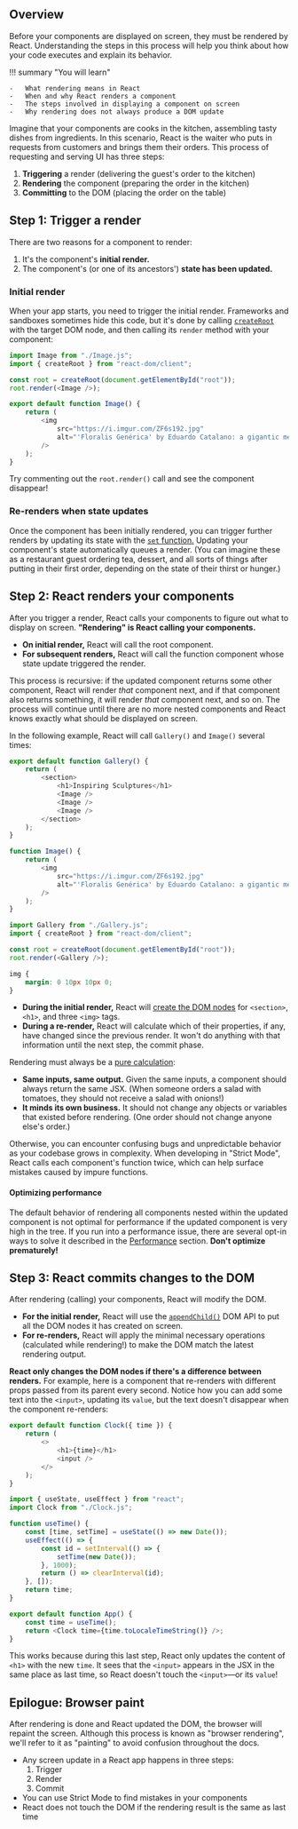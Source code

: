 ## Overview

<p class="intro" markdown>

Before your components are displayed on screen, they must be rendered by React. Understanding the steps in this process will help you think about how your code executes and explain its behavior.

</p>

!!! summary "You will learn"

    -   What rendering means in React
    -   When and why React renders a component
    -   The steps involved in displaying a component on screen
    -   Why rendering does not always produce a DOM update

Imagine that your components are cooks in the kitchen, assembling tasty dishes from ingredients. In this scenario, React is the waiter who puts in requests from customers and brings them their orders. This process of requesting and serving UI has three steps:

1. **Triggering** a render (delivering the guest's order to the kitchen)
2. **Rendering** the component (preparing the order in the kitchen)
3. **Committing** to the DOM (placing the order on the table)

<IllustrationBlock sequential>
  <Illustration caption="Trigger" alt="React as a server in a restaurant, fetching orders from the users and delivering them to the Component Kitchen." src="/images/docs/illustrations/i_render-and-commit1.png" />
  <Illustration caption="Render" alt="The Card Chef gives React a fresh Card component." src="/images/docs/illustrations/i_render-and-commit2.png" />
  <Illustration caption="Commit" alt="React delivers the Card to the user at their table." src="/images/docs/illustrations/i_render-and-commit3.png" />
</IllustrationBlock>

## Step 1: Trigger a render

There are two reasons for a component to render:

1. It's the component's **initial render.**
2. The component's (or one of its ancestors') **state has been updated.**

### Initial render

When your app starts, you need to trigger the initial render. Frameworks and sandboxes sometimes hide this code, but it's done by calling [`createRoot`](/reference/react-dom/client/createRoot) with the target DOM node, and then calling its `render` method with your component:

```js
import Image from "./Image.js";
import { createRoot } from "react-dom/client";

const root = createRoot(document.getElementById("root"));
root.render(<Image />);
```

```js
export default function Image() {
	return (
		<img
			src="https://i.imgur.com/ZF6s192.jpg"
			alt="'Floralis Genérica' by Eduardo Catalano: a gigantic metallic flower sculpture with reflective petals"
		/>
	);
}
```

Try commenting out the `root.render()` call and see the component disappear!

### Re-renders when state updates

Once the component has been initially rendered, you can trigger further renders by updating its state with the [`set` function.](/reference/react/useState#setstate) Updating your component's state automatically queues a render. (You can imagine these as a restaurant guest ordering tea, dessert, and all sorts of things after putting in their first order, depending on the state of their thirst or hunger.)

<IllustrationBlock sequential>
  <Illustration caption="State update..." alt="React as a server in a restaurant, serving a Card UI to the user, represented as a patron with a cursor for their head. They patron expresses they want a pink card, not a black one!" src="/images/docs/illustrations/i_rerender1.png" />
  <Illustration caption="...triggers..." alt="React returns to the Component Kitchen and tells the Card Chef they need a pink Card." src="/images/docs/illustrations/i_rerender2.png" />
  <Illustration caption="...render!" alt="The Card Chef gives React the pink Card." src="/images/docs/illustrations/i_rerender3.png" />
</IllustrationBlock>

## Step 2: React renders your components

After you trigger a render, React calls your components to figure out what to display on screen. **"Rendering" is React calling your components.**

-   **On initial render,** React will call the root component.
-   **For subsequent renders,** React will call the function component whose state update triggered the render.

This process is recursive: if the updated component returns some other component, React will render _that_ component next, and if that component also returns something, it will render _that_ component next, and so on. The process will continue until there are no more nested components and React knows exactly what should be displayed on screen.

In the following example, React will call `Gallery()` and `Image()` several times:

```js
export default function Gallery() {
	return (
		<section>
			<h1>Inspiring Sculptures</h1>
			<Image />
			<Image />
			<Image />
		</section>
	);
}

function Image() {
	return (
		<img
			src="https://i.imgur.com/ZF6s192.jpg"
			alt="'Floralis Genérica' by Eduardo Catalano: a gigantic metallic flower sculpture with reflective petals"
		/>
	);
}
```

```js
import Gallery from "./Gallery.js";
import { createRoot } from "react-dom/client";

const root = createRoot(document.getElementById("root"));
root.render(<Gallery />);
```

```css
img {
	margin: 0 10px 10px 0;
}
```

-   **During the initial render,** React will [create the DOM nodes](https://developer.mozilla.org/docs/Web/API/Document/createElement) for `<section>`, `<h1>`, and three `<img>` tags.
-   **During a re-render,** React will calculate which of their properties, if any, have changed since the previous render. It won't do anything with that information until the next step, the commit phase.

<Pitfall>

Rendering must always be a [pure calculation](/learn/keeping-components-pure):

-   **Same inputs, same output.** Given the same inputs, a component should always return the same JSX. (When someone orders a salad with tomatoes, they should not receive a salad with onions!)
-   **It minds its own business.** It should not change any objects or variables that existed before rendering. (One order should not change anyone else's order.)

Otherwise, you can encounter confusing bugs and unpredictable behavior as your codebase grows in complexity. When developing in "Strict Mode", React calls each component's function twice, which can help surface mistakes caused by impure functions.

</Pitfall>

<DeepDive>

#### Optimizing performance

The default behavior of rendering all components nested within the updated component is not optimal for performance if the updated component is very high in the tree. If you run into a performance issue, there are several opt-in ways to solve it described in the [Performance](https://reactjs.org/docs/optimizing-performance.html) section. **Don't optimize prematurely!**

</DeepDive>

## Step 3: React commits changes to the DOM

After rendering (calling) your components, React will modify the DOM.

-   **For the initial render,** React will use the [`appendChild()`](https://developer.mozilla.org/docs/Web/API/Node/appendChild) DOM API to put all the DOM nodes it has created on screen.
-   **For re-renders,** React will apply the minimal necessary operations (calculated while rendering!) to make the DOM match the latest rendering output.

**React only changes the DOM nodes if there's a difference between renders.** For example, here is a component that re-renders with different props passed from its parent every second. Notice how you can add some text into the `<input>`, updating its `value`, but the text doesn't disappear when the component re-renders:

```js
export default function Clock({ time }) {
	return (
		<>
			<h1>{time}</h1>
			<input />
		</>
	);
}
```

```js
import { useState, useEffect } from "react";
import Clock from "./Clock.js";

function useTime() {
	const [time, setTime] = useState(() => new Date());
	useEffect(() => {
		const id = setInterval(() => {
			setTime(new Date());
		}, 1000);
		return () => clearInterval(id);
	}, []);
	return time;
}

export default function App() {
	const time = useTime();
	return <Clock time={time.toLocaleTimeString()} />;
}
```

This works because during this last step, React only updates the content of `<h1>` with the new `time`. It sees that the `<input>` appears in the JSX in the same place as last time, so React doesn't touch the `<input>`—or its `value`!

## Epilogue: Browser paint

After rendering is done and React updated the DOM, the browser will repaint the screen. Although this process is known as "browser rendering", we'll refer to it as "painting" to avoid confusion throughout the docs.

<Illustration alt="A browser painting 'still life with card element'." src="/images/docs/illustrations/i_browser-paint.png" />

<Recap>

-   Any screen update in a React app happens in three steps:
    1. Trigger
    2. Render
    3. Commit
-   You can use Strict Mode to find mistakes in your components
-   React does not touch the DOM if the rendering result is the same as last time

</Recap>
